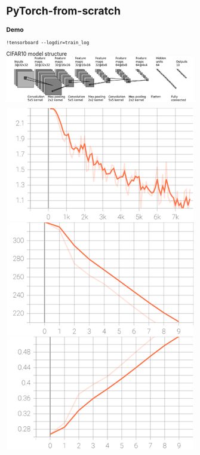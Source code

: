 # PyTorch-from-scratch
### Demo
```
!tensorboard --logdir=train_log
```

CIFAR10 model structure
![CIFAR10 model structure](https://github.com/KNN-6948/PyTorch-from-scratch/blob/main/demo/Structure-of-CIFAR10-quick-model.png)

<div align=center><img width = '500' src = "https://github.com/KNN-6948/PyTorch-from-scratch/blob/main/demo/Train_loss.svg"></div>
<div align=center><img width = '500' src = "https://github.com/KNN-6948/PyTorch-from-scratch/blob/main/demo/Test_loss.svg"></div>
<div align=center><img width = '500' src = "https://github.com/KNN-6948/PyTorch-from-scratch/blob/main/demo/Test_accuracy.svg"></div>
